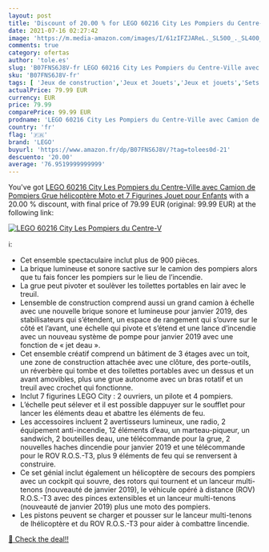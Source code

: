 ```yaml
---
layout: post
title: 'Discount of 20.00 % for LEGO 60216 City Les Pompiers du Centre-V'
date: 2021-07-16 02:27:42
image: 'https://m.media-amazon.com/images/I/61zIFZJAReL._SL500_._SL400_.jpg'
comments: true
category: ofertas
author: 'tole.es'
slug: 'B07FNS6J8V-fr LEGO 60216 City Les Pompiers du Centre-Ville avec Camion...'
sku: 'B07FNS6J8V-fr'
tags: [ 'Jeux de construction','Jeux et Jouets','Jeux et jouets','Sets de jeux de construction','lego', ]
actualPrice: 79.99 EUR
currency: EUR
price: 79.99
comparePrice: 99.99 EUR
prodname: 'LEGO 60216 City Les Pompiers du Centre-Ville avec Camion de Pompiers  Grue  hélicoptère  Moto et 7 Figurines  Jouet pour Enfants'
country: 'fr'
flag: '🇫🇷'
brand: 'LEGO'
buyurl: 'https://www.amazon.fr/dp/B07FNS6J8V/?tag=tolees0d-21'
descuento: '20.00'
average: '76.9519999999999'
---
```


You've got [LEGO 60216 City Les Pompiers du Centre-Ville avec Camion de Pompiers  Grue  hélicoptère  Moto et 7 Figurines  Jouet pour Enfants](https://www.amazon.fr/dp/B07FNS6J8V/?tag=tolees0d-21) with a  20.00 % discount, with final price of 79.99 EUR (original: 99.99 EUR) at the following link:

[![LEGO 60216 City Les Pompiers du Centre-V](https://m.media-amazon.com/images/I/61zIFZJAReL._SL500_._SL400_.jpg)](https://www.amazon.fr/dp/B07FNS6J8V/?tag=tolees0d-21)

ℹ️:

- Cet ensemble spectaculaire inclut plus de 900 pièces.
- La brique lumineuse et sonore sactive sur le camion des pompiers alors que tu fais foncer les pompiers sur le lieu de l’incendie.
- La grue peut pivoter et soulèver les toilettes portables en lair avec le treuil.
- Lensemble de construction comprend aussi un grand camion à échelle avec une nouvelle brique sonore et lumineuse pour janvier 2019, des stabilisateurs qui s’étendent, un espace de rangement qui s’ouvre sur le côté et l’avant, une échelle qui pivote et s’étend et une lance d’incendie avec un nouveau système de pompe pour janvier 2019 avec une fonction de « jet deau ».
- Cet ensemble créatif comprend un bâtiment de 3 étages avec un toit, une zone de construction attachée avec une clôture, des porte-outils, un réverbère qui tombe et des toilettes portables avec un dessus et un avant amovibles, plus une grue autonome avec un bras rotatif et un treuil avec crochet qui fonctionne.
- Inclut 7 figurines LEGO City : 2 ouvriers, un pilote et 4 pompiers.
- L’échelle peut sélever et il est possible dappuyer sur le soufflet pour lancer les éléments deau et abattre les éléments de feu.
- Les accessoires incluent 2 avertisseurs lumineux, une radio, 2 équipement anti-incendie, 12 éléments d’eau, un marteau-piqueur, un sandwich, 2 bouteilles deau, une télécommande pour la grue, 2 nouvelles haches dincendie pour janvier 2019 et une télécommande pour le ROV R.O.S.-T3, plus 9 éléments de feu qui se renversent à construire.
- Ce set génial inclut également un hélicoptère de secours des pompiers avec un cockpit qui souvre, des rotors qui tournent et un lanceur multi-tenons (nouveauté de janvier 2019), le véhicule opéré à distance (ROV) R.O.S.-T3 avec des pinces extensibles et un lanceur multi-tenons (nouveauté de janvier 2019) plus une moto des pompiers.
- Les pistons peuvent se charger et pousser sur le lanceur multi-tenons de lhélicoptère et du ROV R.O.S.-T3 pour aider à combattre lincendie.

[🛒 Check the deal!!](https://www.amazon.fr/dp/B07FNS6J8V/?tag=tolees0d-21)
